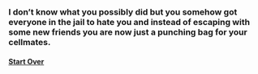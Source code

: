 ### I don’t know what you possibly did but you somehow got everyone in the jail to hate you and instead of escaping with some new friends you are now just a punching bag for your cellmates.
#### [Start Over](../beginning/beginning.md)